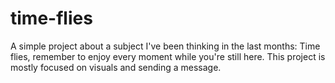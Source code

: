 # time-flies
A simple project about a subject I've been thinking in the last months: Time flies, remember to enjoy every moment while you're still here. This project is mostly focused on visuals and sending a message.
